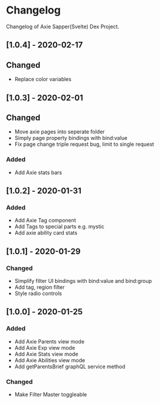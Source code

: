 # Changelog
Changelog of Axie Sapper(Svelte) Dex Project.

## [1.0.4] - 2020-02-17

## Changed 
- Replace color variables


## [1.0.3] - 2020-02-01

## Changed 
- Move axie pages into seperate folder
- Simply page property bindings with bind:value
- Fix page change triple request bug, limit to single request

### Added
- Add Axie stats bars


## [1.0.2] - 2020-01-31

### Added
- Add Axie Tag component
- Add Tags to special parts e.g. mystic
- Add axie ability card stats

## [1.0.1] - 2020-01-29

### Changed
- Simplify filter UI bindings with bind:value and bind:group
- Add tag, region filter
- Style radio controls


## [1.0.0] - 2020-01-25

### Added
- Add Axie Parents view mode
- Add Axie Exp view mode
- Add Axie Stats view mode
- Add Axie Abilities view mode
- Add getParentsBrief graphQL service method

### Changed
- Make Filter Master toggleable